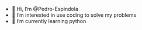 - 👋 Hi, I’m @Pedro-Espindola
- 👀 I’m interested in use coding to solve my problems
- 🌱 I’m currently learning python

<!---
Pedro-Espindola/Pedro-Espindola is a ✨ special ✨ repository because its `README.md` (this file) appears on your GitHub profile.
You can click the Preview link to take a look at your changes.
--->
